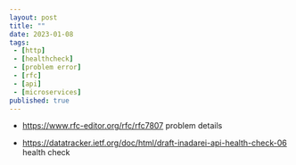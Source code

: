 ```yaml
---
layout: post
title: ""
date: 2023-01-08
tags:
 - [http]
 - [healthcheck]
 - [problem error]
 - [rfc]
 - [api]
 - [microservices]
published: true
---
```


- https://www.rfc-editor.org/rfc/rfc7807 
problem details

- https://datatracker.ietf.org/doc/html/draft-inadarei-api-health-check-06
health check
